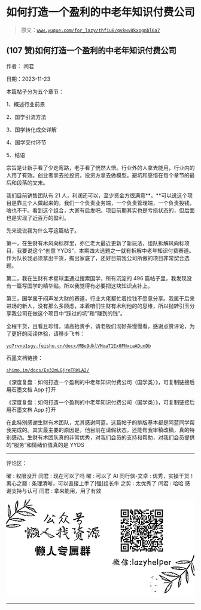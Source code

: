 # 如何打造一个盈利的中老年知识付费公司

> 原文：[`www.yuque.com/for_lazy/thfiu8/qvkwv8kxognbl6a7`](https://www.yuque.com/for_lazy/thfiu8/qvkwv8kxognbl6a7)

## (107 赞)如何打造一个盈利的中老年知识付费公司

作者： 闫君

日期：2023-11-23

本篇帖子分为五个章节：

1、概述行业前景

2、国学引流方法

3、国学转化成交详解

4、国学交付环节

5、结语

宗旨是让新手看了少走弯路，老手看了恍然大悟。行业外的人拿去能用，行业内的人用了有效。创业者拿去拉投资，投资方拿去做模型。避坑和感悟在每个章节的最后和段落的文末。

我们目前销售团队有 21 人，利润还可以，至少资金方很满意**。**可以说这个项目是靠三个人做起来的，我们一个负责业务端，一个负责管理端，一个负责投钱，啥也不干。看到这个组合，大家有启发吧。项目前期其实也是亏损状态的，但后面也是实现了近百万的盈利。

先来说说我为什么写这篇帖子。

第一，在生财有术风向标群里，亦仁老大最近更新了新玩法，组队拆解风向标项目，我要说这个“创意 YYDS”，本期四大选题之一就有拆解中老年知识付费赛道。作为队长我必须拿出干货，掏出家底了，还好目前我公司所做的项目非常契合选题。

第二，我在生财有术星球里通过搜索国学，所有沉淀的 496 篇帖子里，我发现没有一篇写国学的精华贴。所以我觉得有必要把这块知识点补上。

第三，国学属于闷声发大财的赛道，行业大佬都忙着捡钱不愿意分享。我属于后来进场的新人，没有那么多顾虑，本着咱们生财有术利他的的思维，所以抛转引玉分享我公司在做这个项目中“踩过的坑”和“赚到的钱”。

全程干货，且看且珍惜，请高抬贵手，请老板们沏好茶慢慢看，感谢点赞评论，为了更好的阅读体验，请移步飞书：

[`yq7rvno1sgy.feishu.cn/docx/MBo9dklVMoaT1Ex0FNxcaADunDb`](https://yq7rvno1sgy.feishu.cn/docx/MBo9dklVMoaT1Ex0FNxcaADunDb)

石墨文档链接：

[`shimo.im/docs/Ee32mLGjreTRWLA2/`](https://shimo.im/docs/Ee32mLGjreTRWLA2)

《深度复盘：如何打造一个盈利的中老年知识付费公司（国学类）》，可复制链接后用石墨文档 App 打开

《深度复盘：如何打造一个盈利的中老年知识付费公司（国学类）》，可复制链接后用石墨文档 App 打开

在此特别感谢生财有术团队，尤其感谢阿蓝。这篇帖子的排版基本都是阿蓝同学帮我完成的。其实最主要的原因是，他目前在请假状态，还能帮我审稿改稿，真的特别感动。生财有术团队真的非常优秀，对我们会员的支持和帮助，对我们会员提供的“服务”和情绪价值真的是 YYDS

* * *

评论区：

曜 : 权限没开
闫君 : 现在可以了吗
曜 : 可以了
AI 同行侠-文卓 : 优秀，实操干货！
离心之巅 : 条理清晰，可以直接上手了[强]组长牛
之势 : 太优秀了
闫君 : 哈哈 感谢支持与认可
闫君 : 拿来能用，用了有效

![](img/1c37d505930596d12a88ab23e11aa07a.png)

* * *